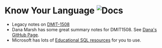 # Know Your Language ![Docs](https://img.shields.io/badge/Documentation%20Status-%7E10%25%20Minimal%20Outline-lightgrey?logo=Read%20the%20Docs)

- Legacy notes on [DMIT-1508](https://dmit-1508.github.io/)
- Dana Marsh has some great summary notes for DMIT1508. See [Dana's GitHub Page](https://dmarshnait.github.io/dmit1508/).
- Microsoft has lots of [Educational SQL resources](https://docs.microsoft.com/en-us/sql/sql-server/educational-sql-resources?view=sql-server-ver16) for you to use.
